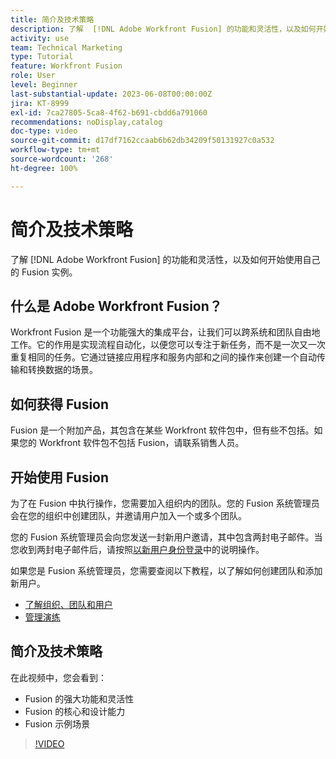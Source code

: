 ```yaml
---
title: 简介及技术策略
description: 了解  [!DNL Adobe Workfront Fusion] 的功能和灵活性，以及如何开始使用自己的 Fusion 实例。
activity: use
team: Technical Marketing
type: Tutorial
feature: Workfront Fusion
role: User
level: Beginner
last-substantial-update: 2023-06-08T00:00:00Z
jira: KT-8999
exl-id: 7ca27805-5ca8-4f62-b691-cbdd6a791060
recommendations: noDisplay,catalog
doc-type: video
source-git-commit: d17df7162ccaab6b62db34209f50131927c0a532
workflow-type: tm+mt
source-wordcount: '268'
ht-degree: 100%

---
```


# 简介及技术策略

了解 [!DNL Adobe Workfront Fusion] 的功能和灵活性，以及如何开始使用自己的 Fusion 实例。

## 什么是 Adobe Workfront Fusion？

Workfront Fusion 是一个功能强大的集成平台，让我们可以跨系统和团队自由地工作。它的作用是实现流程自动化，以便您可以专注于新任务，而不是一次又一次重复相同的任务。它通过链接应用程序和服务内部和之间的操作来创建一个自动传输和转换数据的场景。

## 如何获得 Fusion

Fusion 是一个附加产品，其包含在某些 Workfront 软件包中，但有些不包括。如果您的 Workfront 软件包不包括 Fusion，请联系销售人员。

## 开始使用 Fusion

为了在 Fusion 中执行操作，您需要加入组织内的团队。您的 Fusion 系统管理员会在您的组织中创建团队，并邀请用户加入一个或多个团队。

您的 Fusion 系统管理员会向您发送一封新用户邀请，其中包含两封电子邮件。当您收到两封电子邮件后，请按照[以新用户身份登录](https://experienceleague.adobe.com/docs/workfront-learn/tutorials-workfront/fusion/welcome-to-workfront-fusion/log-in-as-a-new-user.html?lang=zh-Hans)中的说明操作。

如果您是 Fusion 系统管理员，您需要查阅以下教程，以了解如何创建团队和添加新用户。

* [了解组织、团队和用户](https://experienceleague.adobe.com/docs/workfront-learn/tutorials-workfront/fusion/workfront-fusion-administration/understand-organizations-teams-and-users.html?lang=zh-Hans)
* [管理演练](https://experienceleague.adobe.com/docs/workfront-learn/tutorials-workfront/fusion/workfront-fusion-administration/administration-walkthrough.html?lang=zh-Hans)

## 简介及技术策略

在此视频中，您会看到：

* Fusion 的强大功能和灵活性
* Fusion 的核心和设计能力
* Fusion 示例场景

>[!VIDEO](https://video.tv.adobe.com/v/335259/?quality=12&learn=on&enablevpops)
